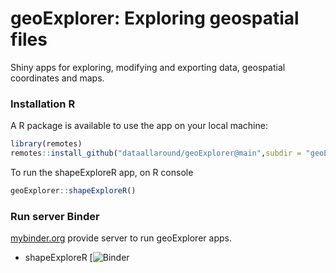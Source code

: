 # geoExplorer: Exploring geospatial files



Shiny apps for exploring, modifying and exporting data, geospatial coordinates and maps.



### Installation R

A R package is available to use the app on your local machine:

```R
library(remotes)
remotes::install_github("dataallaround/geoExplorer@main",subdir = "geoExploreR")
```



To run the shapeExploreR app, on R console

```R
geoExplorer::shapeExploreR()
```





### Run server Binder

[mybinder.org](https://mybinder.org) provide server to run geoExplorer apps.

- shapeExploreR [![Binder](https://mybinder.org/v2/gh/dataallaround/geoExplorer/main?urlpath=shiny/shapeExploreR/)


